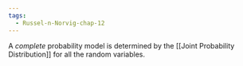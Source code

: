 ```yaml
---
tags:
  - Russel-n-Norvig-chap-12
---
```


A *complete* probability model is determined by the [[Joint Probability Distribution]] for all the random variables.